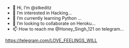 - 👋 Hi, I’m @stkeditz
- 👀 I’m interested in Hacking...
- 🌱 I’m currently learning Python ...
- 💞️ I’m looking to collaborate on Heroku...
- 📫 How to reach me @Honey_Singh_121 on telegram...

<!---
stkeditz/stkeditz is a ✨ special ✨ repository because its `README.md` (this file) appears on your GitHub profile.
You can click the Preview link to take a look at your changes.
--->

https://telegram.com/LOVE_FEELINGS_WILL
